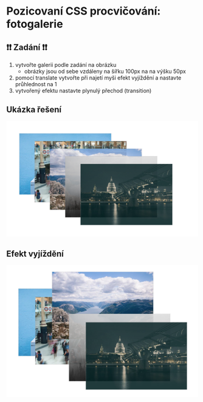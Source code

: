 # Pozicovaní CSS procvičování: fotogalerie

## :exclamation::exclamation: Zadání :exclamation::exclamation:
1) vytvořte galerii podle zadání na obrázku
    - obrázky jsou od sebe vzdáleny na šířku 100px na na výšku 50px
2) pomocí translate vytvořte při najetí myši efekt vyjíždění a nastavte průhlednost na 1
3) vytvořený efektu nastavte plynulý přechod (transition)

## Ukázka řešení 
![galerie](galerie.png)

## Efekt vyjíždění 
![galerie_efekt](galerie_efekt.png)
